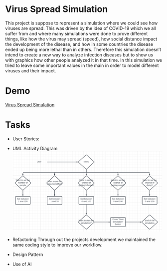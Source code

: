 # Virus Spread Simulation
This project is suppose to represent a simulation where we could see how viruses are spread. This was driven by the idea of COVID-19 which we all suffer from and where many simulations were done to prove different things, like how the virus may spread (speed), how social distance impact the development of the disease, and how in some countries the disease ended up being more lethal than in others. Therefore this simulation doesn’t intend to create a new way to analyze infection diseases but to show us with graphics how other people analyzed it in that time. In this simulation we tried to leave some important values in the main in order to model different viruses and their impact.

# Demo
[Virus Spread Simulation](https://youtu.be/e9jqFZ_7i00)

# Tasks
- User Stories:

- UML Activity Diagram
  ![alt text](ProjPictures/UMLDiagram.png)

- Refactoring
  Through out the projects development we maintained the same coding style to improve our workflow.

- Design Pattern

- Use of AI

